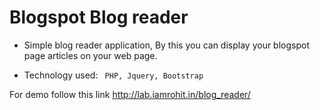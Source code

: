 Blogspot Blog reader
========


* Simple blog reader application, By this you can display your blogspot page articles on your web page.

* Technology used: ``` PHP, Jquery, Bootstrap```

For demo follow this link
http://lab.iamrohit.in/blog_reader/
